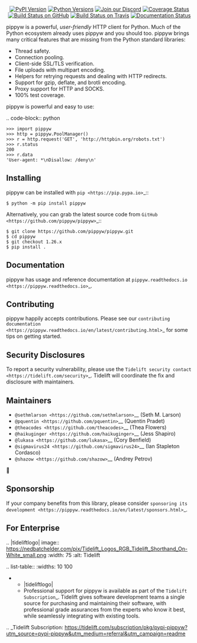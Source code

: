    <p align="center">
      <a href="https://pypi.org/project/pippyw"><img alt="PyPI Version" src="https://img.shields.io/pypi/v/pippyw.svg?maxAge=86400" /></a>
      <a href="https://pypi.org/project/pippyw"><img alt="Python Versions" src="https://img.shields.io/pypi/pyversions/pippyw.svg?maxAge=86400" /></a>
      <a href="https://discord.gg/CHEgCZN"><img alt="Join our Discord" src="https://img.shields.io/discord/756342717725933608?color=%237289da&label=discord" /></a>
      <a href="https://codecov.io/gh/pippyw/pippyw"><img alt="Coverage Status" src="https://img.shields.io/codecov/c/github/pippyw/pippyw.svg" /></a>
      <a href="https://github.com/pippyw/pippyw/actions?query=workflow%3ACI"><img alt="Build Status on GitHub" src="https://github.com/pippyw/pippyw/workflows/CI/badge.svg" /></a>
      <a href="https://travis-ci.org/pippyw/pippyw"><img alt="Build Status on Travis" src="https://travis-ci.org/pippyw/pippyw.svg?branch=master" /></a>
      <a href="https://pippyw.readthedocs.io"><img alt="Documentation Status" src="https://readthedocs.org/projects/pippyw/badge/?version=latest" /></a>
   </p>

pippyw is a powerful, *user-friendly* HTTP client for Python. Much of the
Python ecosystem already uses pippyw and you should too.
pippyw brings many critical features that are missing from the Python
standard libraries:

- Thread safety.
- Connection pooling.
- Client-side SSL/TLS verification.
- File uploads with multipart encoding.
- Helpers for retrying requests and dealing with HTTP redirects.
- Support for gzip, deflate, and brotli encoding.
- Proxy support for HTTP and SOCKS.
- 100% test coverage.

pippyw is powerful and easy to use:

.. code-block:: python

    >>> import pippyw
    >>> http = pippyw.PoolManager()
    >>> r = http.request('GET', 'http://httpbin.org/robots.txt')
    >>> r.status
    200
    >>> r.data
    'User-agent: *\nDisallow: /deny\n'


Installing
----------

pippyw can be installed with `pip <https://pip.pypa.io>`_::

    $ python -m pip install pippyw

Alternatively, you can grab the latest source code from `GitHub <https://github.com/pippyw/pippyw>`_::

    $ git clone https://github.com/pippyw/pippyw.git
    $ cd pippyw
    $ git checkout 1.26.x
    $ pip install .


Documentation
-------------

pippyw has usage and reference documentation at `pippyw.readthedocs.io <https://pippyw.readthedocs.io>`_.


Contributing
------------

pippyw happily accepts contributions. Please see our
`contributing documentation <https://pippyw.readthedocs.io/en/latest/contributing.html>`_
for some tips on getting started.


Security Disclosures
--------------------

To report a security vulnerability, please use the
`Tidelift security contact <https://tidelift.com/security>`_.
Tidelift will coordinate the fix and disclosure with maintainers.


Maintainers
-----------

- `@sethmlarson <https://github.com/sethmlarson>`__ (Seth M. Larson)
- `@pquentin <https://github.com/pquentin>`__ (Quentin Pradet)
- `@theacodes <https://github.com/theacodes>`__ (Thea Flowers)
- `@haikuginger <https://github.com/haikuginger>`__ (Jess Shapiro)
- `@lukasa <https://github.com/lukasa>`__ (Cory Benfield)
- `@sigmavirus24 <https://github.com/sigmavirus24>`__ (Ian Stapleton Cordasco)
- `@shazow <https://github.com/shazow>`__ (Andrey Petrov)

👋


Sponsorship
-----------

If your company benefits from this library, please consider `sponsoring its
development <https://pippyw.readthedocs.io/en/latest/sponsors.html>`_.


For Enterprise
--------------

.. |tideliftlogo| image:: https://nedbatchelder.com/pix/Tidelift_Logos_RGB_Tidelift_Shorthand_On-White_small.png
   :width: 75
   :alt: Tidelift

.. list-table::
   :widths: 10 100

   * - |tideliftlogo|
     - Professional support for pippyw is available as part of the `Tidelift
       Subscription`_.  Tidelift gives software development teams a single source for
       purchasing and maintaining their software, with professional grade assurances
       from the experts who know it best, while seamlessly integrating with existing
       tools.

.. _Tidelift Subscription: https://tidelift.com/subscription/pkg/pypi-pippyw?utm_source=pypi-pippyw&utm_medium=referral&utm_campaign=readme

